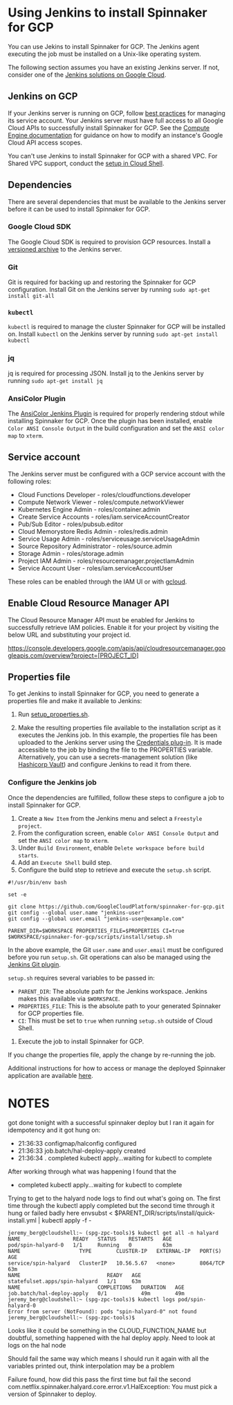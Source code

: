 # Using Jenkins to install Spinnaker for GCP

You can use Jekins to install Spinnaker for GCP. The Jenkins agent executing the job must be installed on a Unix-like operating system. 

The following section assumes you have an existing Jenkins server. If not, consider one of the [Jenkins solutions on Google Cloud](https://cloud.google.com/jenkins/).

## Jenkins on GCP

If your Jenkins server is running on GCP, follow [best practices](https://cloud.google.com/compute/docs/access/create-enable-service-accounts-for-instances#best_practices) for managing its service account. Your Jenkins server must have full access to all Google Cloud APIs to successfully install Spinnaker for GCP. See the [Compute Engine documentation](https://cloud.google.com/compute/docs/access/create-enable-service-accounts-for-instances#changeserviceaccountandscopes) for guidance on how to modify an instance's Google Cloud API access scopes.

You can't use Jenkins to install Spinnaker for GCP with a shared VPC. For Shared VPC support, conduct the [setup in Cloud Shell](https://cloud.google.com/docs/ci-cd/spinnaker/spinnaker-for-gcp).

## Dependencies

There are several dependencies that must be available to the Jenkins server before it can be used to install Spinnaker for GCP.

### Google Cloud SDK

The Google Cloud SDK is required to provision GCP resources. Install a [versioned archive](https://cloud.google.com/sdk/docs/downloads-versioned-archives) to the Jenkins server.

### Git

Git is required for backing up and restoring the Spinnaker for GCP configuration. Install Git on the Jenkins server by running `sudo apt-get install git-all`

### `kubectl`

`kubectl` is required to manage the cluster Spinnaker for GCP will be installed on. Install `kubectl` on the Jenkins server by running `sudo apt-get install kubectl`

### jq

jq is required for processing JSON. Install jq to the Jenkins server by running `sudo apt-get install jq`

### AnsiColor Plugin

The [AnsiColor Jenkins Plugin](https://plugins.jenkins.io/ansicolor) is required for properly rendering stdout while installing Spinnaker for GCP. Once the plugin has been installed, enable `Color ANSI Console Output` in the build configuration and set the `ANSI color map` to `xterm`.

## Service account

The Jenkins server must be configured with a GCP service account with the following roles:

- Cloud Functions Developer - roles/cloudfunctions.developer
- Compute Network Viewer - roles/compute.networkViewer
- Kubernetes Engine Admin - roles/container.admin 
- Create Service Accounts - roles/iam.serviceAccountCreator
- Pub/Sub Editor - roles/pubsub.editor
- Cloud Memorystore Redis Admin - roles/redis.admin
- Service Usage Admin - roles/serviceusage.serviceUsageAdmin
- Source Repository Administrator - roles/source.admin
- Storage Admin - roles/storage.admin
- Project IAM Admin - roles/resourcemanager.projectIamAdmin
- Service Account User - roles/iam.serviceAccountUser

These roles can be enabled through the IAM UI or with [gcloud](https://cloud.google.com/sdk/gcloud/reference/projects/add-iam-policy-binding).

## Enable Cloud Resource Manager API

The Cloud Resource Manager API must be enabled for Jenkins to successfully retrieve IAM policies. Enable it for your project by visiting the below URL and substituting your project id.

https://console.developers.google.com/apis/api/cloudresourcemanager.googleapis.com/overview?project=[PROJECT_ID]

## Properties file

To get Jenkins to install Spinnaker for GCP, you need to generate a properties file and make it available to Jenkins:

1. Run [setup_properties.sh](../scripts/install/setup_properties.sh).
 
1. Make the resulting properties file available to the installation script as it executes the Jenkins job. In this example, the properties file has been uploaded to the Jenkins server using the [Credentials plug-in](https://wiki.jenkins.io/display/JENKINS/Credentials+Plugin). It is made accessible to the job by binding the file to the PROPERTIES variable. Alternatively, you can use a secrets-management solution (like [Hashicorp Vault](https://www.vaultproject.io/)) and configure Jenkins to read it from there.

### Configure the Jenkins job

Once the dependencies are fulfilled, follow these steps to configure a job to install Spinnaker for GCP. 

1. Create a `New Item` from the Jenkins menu and select a `Freestyle project`. 
1. From the configuration screen, enable `Color ANSI Console Output` and set the `ANSI color map` to `xterm`.
1. Under `Build Environment`, enable `Delete workspace before build starts`.
1. Add an `Execute Shell` build step.
1. Configure the build step to retrieve and execute the `setup.sh` script.

```shell
#!/usr/bin/env bash

set -e

git clone https://github.com/GoogleCloudPlatform/spinnaker-for-gcp.git
git config --global user.name "jenkins-user"
git config --global user.email "jenkins-user@example.com"

PARENT_DIR=$WORKSPACE PROPERTIES_FILE=$PROPERTIES CI=true $WORKSPACE/spinnaker-for-gcp/scripts/install/setup.sh
```

In the above example, the Git `user.name` and `user.email` must be configured before you run `setup.sh`. Git operations can also be managed using the [Jenkins Git plugin](https://plugins.jenkins.io/git).

`setup.sh` requires several variables to be passed in:

- `PARENT_DIR`: The absolute path for the Jenkins workspace. Jenkins makes this available via `$WORKSPACE`.
- `PROPERTIES_FILE`: This is the absolute path to your generated Spinnaker for GCP properties file.
- `CI`: This must be set to `true` when running `setup.sh` outside of Cloud Shell.

1. Execute the job to install Spinnaker for GCP. 

If you change the properties file, apply the change by re-running the job. 

Additional instructions for how to access or manage the deployed Spinnaker application are available [here](https://cloud.google.com/docs/ci-cd/spinnaker/spinnaker-for-gcp#access_spinnaker).

# NOTES
got done tonight with a successful spinnaker deploy but I ran it again for idempotency and it got hung on:
- 21:36:33  configmap/halconfig configured
- 21:36:33  job.batch/hal-deploy-apply created
- 21:36:34  .  completed kubectl apply...waiting for kubectl to complete 

After working through what was happening I found that the 
- completed kubectl apply...waiting for kubectl to complete

Trying to get to the halyard node logs to find out what's going on.  The first time through the kubectl apply completed but the second time through it hung or failed badly here
envsubst < $PARENT_DIR/scripts/install/quick-install.yml | kubectl apply -f -

``` text
jeremy_berg@cloudshell:~ (spg-zpc-tools)$ kubectl get all -n halyard
NAME                 READY   STATUS    RESTARTS   AGE
pod/spin-halyard-0   1/1     Running   0          63m
NAME                   TYPE        CLUSTER-IP   EXTERNAL-IP   PORT(S)    AGE
service/spin-halyard   ClusterIP   10.56.5.67   <none>        8064/TCP   63m
NAME                            READY   AGE
statefulset.apps/spin-halyard   1/1     63m
NAME                         COMPLETIONS   DURATION   AGE
job.batch/hal-deploy-apply   0/1           49m        49m
jeremy_berg@cloudshell:~ (spg-zpc-tools)$ kubectl logs pod/spin-halyard-0
Error from server (NotFound): pods "spin-halyard-0" not found
jeremy_berg@cloudshell:~ (spg-zpc-tools)$
```
Looks like it could be something in the CLOUD_FUNCTION_NAME but doubtful, something happened with the hal deploy apply.  Need to look at logs on the hal node

Should fail the same way which means I should run it again with all the variables printed out, think interpolation may be a problem

Failure found, how did this pass the first time but fail the second
com.netflix.spinnaker.halyard.core.error.v1.HalException: You must pick a version of Spinnaker to deploy.
